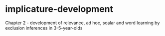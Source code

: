 # implicature-development
Chapter 2 - development of relevance, ad hoc, scalar and word learning by exclusion inferences in 3-5-year-olds
